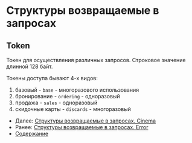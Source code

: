Структуры возвращаемые в запросах
=====================================

Token
-------------

Токен для осуществления различных запросов. Строковое значение длинной 128 байт. 

Токены доступа бывают 4-х видов:

1. базовый - `base` - многоразового использования
2. бронирование - `ordering` - одноразовый
3. продажа - `sales` - одноразовый
4. скидочные карты - `discards` - многоразовый



- Далее: [Структуры возвращаемые в запросах. Cinema](cinema)
- Ранее: [Структуры возвращаемые в запросах. Error](error)
- [Содержание](../index)